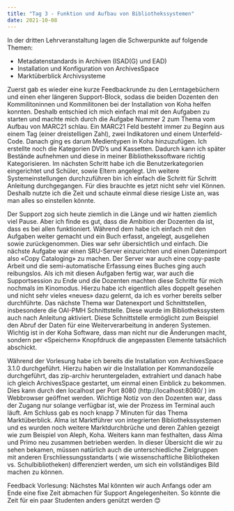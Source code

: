 ```yaml
---
title: "Tag 3 - Funktion und Aufbau von Bibliothekssystemen"
date: 2021-10-08
---
```


In der dritten Lehrveranstaltung lagen die Schwerpunkte auf folgende Themen:
- Metadatenstandards in Archiven (ISAD(G) und EAD)
- Installation und Konfiguration von ArchivesSpace
- Marktüberblick Archivsysteme

Zuerst gab es wieder eine kurze Feedbackrunde zu den Lerntagebüchern und einen eher längeren Support-Block, sodass die beiden Dozenten den Kommilitoninnen und Kommilitonen bei der Installation von Koha helfen konnten. Deshalb entschied ich mich einfach mal mit den Aufgaben zu starten und machte mich durch die Aufgabe Nummer 2 zum Thema vom Aufbau von MARC21 schlau. Ein MARC21 Feld besteht immer zu Beginn aus einem Tag (einer dreistelligen Zahl), zwei Indikatoren und einem Unterfeld-Code. 
Danach ging es darum Medientypen in Koha hinzuzufügen. Ich erstellte noch die Kategorien DVD’s und Kassetten. Dadurch kann ich später Bestände aufnehmen und diese in meiner Bibliothekssoftware richtig Kategorisieren. Im nächsten Schritt habe ich die Benutzerkategorien eingerichtet und Schüler, sowie Eltern angelegt. Um weitere Systemeinstellungen durchzuführen bin ich einfach die Schritt für Schritt Anleitung durchgegangen. Für dies brauchte es jetzt nicht sehr viel Können. Deshalb nutzte ich die Zeit und schaute einmal diese riesige Liste an, was man alles so einstellen könnte.

Der Support zog sich heute ziemlich in die Länge und wir hatten ziemlich viel Pause. Aber ich finde es gut, dass die Ambition der Dozenten da ist, dass es bei allen funktioniert. Während dem habe ich einfach mit den Aufgaben weiter gemacht und ein Buch erfasst, angelegt, ausgeliehen sowie zurückgenommen. Dies war sehr übersichtlich und einfach. Die nächste Aufgabe war einen SRU-Server einzurichten und einen Datenimport also «Copy Cataloging» zu machen. Der Server war auch eine copy-paste Arbeit und die semi-automatische Erfassung eines Buches ging auch reibungslos.
Als ich mit diesen Aufgaben fertig war, war auch die Supportsession zu Ende und die Dozenten machten diese Schritte für mich nochmals im Kinomodus. Hierzu habe ich eigentlich alles doppelt gesehen und nicht sehr vieles «neues» dazu gelernt, da ich es vorher bereits selber durchführte. Das nächste Thema war Datenexport und Schnittstellen, insbesondere die OAI-PMH Schnittstelle. Diese wurde im Bibliothekssystem auch nach Anleitung aktiviert. Diese Schnittstelle ermöglicht zum Beispiel den Abruf der Daten für eine Weiterverarbeitung in anderen Systemen. 
Wichtig ist in der Koha Software, dass man nicht nur die Änderungen macht, sondern per «Speichern» Knopfdruck die angepassten Elemente tatsächlich abschickt. 

Während der Vorlesung habe ich bereits die Installation von ArchivesSpace 3.1.0 durchgeführt. Hierzu haben wir die Installation per Kommandozeile durchgeführt, das zip-archiv heruntergeladen, extrahiert und  danach habe ich gleich ArchivesSpace gestartet, um einmal einen Einblick zu bekommen. Dies kann durch den localhost per Port 8080 (http://localhost:8080/ ) im Webbrowser geöffnet werden. Wichtige Notiz von den Dozenten war, dass der Zugang nur solange verfügbar ist, wie der Prozess im Terminal auch läuft. 
Am Schluss gab es noch knapp 7 Minuten für das Thema Marktüberblick. Alma ist Marktführer von integrierten Bibliothekssystemen und es wurden noch weitere Marktdurchbrüche und deren Zahlen gezeigt wie zum Beispiel von Aleph, Koha. Weiters kann man festhalten, dass Alma und Primo neu zusammen betrieben werden. In dieser Übersicht die wir zu sehen bekamen, müssen natürlich  auch die unterschiedliche Zielgruppen mit anderen Erschliessungsstandarts ( wie wissenschaftliche Bibliotheken vs. Schulbibliotheken) differenziert werden, um sich ein vollständiges Bild machen zu können.

Feedback Vorlesung: Nächstes Mal könnten wir auch Anfangs oder am Ende eine fixe Zeit abmachen für Support Angelegenheiten. So könnte die Zeit für ein paar Studenten anders genützt werden 😊

